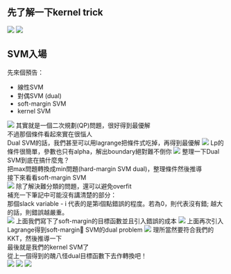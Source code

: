 ## 先了解一下kernel trick
![](./kernel-story-1.jpg)
![](./kernel-story-2.jpg)

## SVM入場
先來個預告：  
* 線性SVM
* 對偶SVM (dual)
* soft-margin SVM
* kernel SVM

![](./svm1.jpg)
其實就是一個二次規劃(QP)問題，很好得到最優解  
不過那個條件看起來實在很惱人  
Dual SVM的話，我們甚至可以用lagrange把條件式吃掉，再得到最優解
![](./svm2.jpg)
Lp的條件很簡單，參數也只有alpha，解出boundary絕對難不倒你
![](./svm3.jpg)
整理一下Dual SVM到底在搞什麼鬼？  
把max問題轉換成min問題(hard-margin SVM dual)，整理條件然後推導  
接下來看看soft-margin SVM  
![](./svm4.jpg)
除了解決難分類的問題，還可以避免overfit  
補充一下筆記中可能沒有講清楚的部分：  
那個slack variable - i 代表的是第i個點錯誤的程度。若為0，則代表沒有錯; 越大的話，則錯誤越嚴重。  
![](./svm5.jpg)
上面我們寫下了soft-margin的目標函數並且引入錯誤的成本
![](./svm6.jpg)
上面再次引入Lagrange得到soft-margin SVM的dual problem
![](./svm7.jpg)
理所當然要符合我們的KKT，然後推導一下  
最後就是我們的kernel SVM了  
從上一個得到的醜八怪dual目標函數下去作轉換吧！  
![](./svm8.jpg)
![](./svm9.jpg)
![](./svm10.jpg)